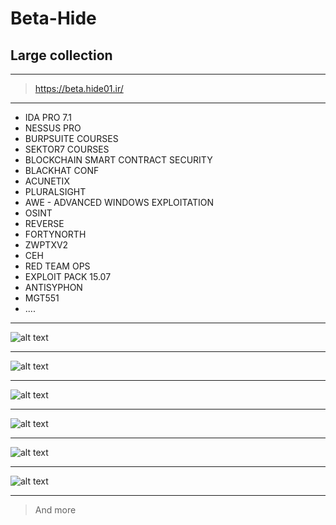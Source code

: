 # Beta-Hide
## Large collection
_______________________________________________________________________________________________________________________________________________________________________


> https://beta.hide01.ir/

_______________________________________________________________________________________________________________________________________________________________________
- IDA PRO 7.1
- NESSUS PRO
- BURPSUITE COURSES
- SEKTOR7 COURSES
- BLOCKCHAIN SMART CONTRACT SECURITY
- BLACKHAT CONF
- ACUNETIX
- PLURALSIGHT
- AWE - ADVANCED WINDOWS EXPLOITATION
- OSINT
- REVERSE
- FORTYNORTH
- ZWPTXV2
- CEH
- RED TEAM OPS
- EXPLOIT PACK 15.07
- ANTISYPHON
- MGT551
- ....
_______________________________________________________________________________________________________________________________________________________________________

![alt text](https://i.ibb.co/Ks1vY0J/wallpaper4.jpg)
_______________________________________________________________________________________________________________________________________________________________________

![alt text](https://i.ibb.co/k32HQ8Y/CCRTA.png)
_______________________________________________________________________________________________________________________________________________________________________

![alt text](https://i.ibb.co/hLc3YcR/BUG-BOUNTY-HUNTING-WITH-BURP-SUITE-hide01-ir.jpg)
_______________________________________________________________________________________________________________________________________________________________________

![alt text](https://i.ibb.co/vvZXfKs/sec554.jpg)
_______________________________________________________________________________________________________________________________________________________________________

![alt text](https://i.ibb.co/F33GDcv/rto-wineva-hide01-768x432.png)
_______________________________________________________________________________________________________________________________________________________________________

![alt text](https://i.ibb.co/sRG8Nfn/Risk-Management-hero-banner-jpg.jpg)
_______________________________________________________________________________________________________________________________________________________________________

> And more
